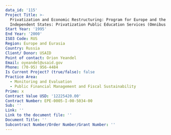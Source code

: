 ```yaml
---
data_id: '115'
Project Title: >-
  Privatization and Economic Restructuring: Program for Europe and the Newly
  Independent States: Privatization Public Education Services (Omnibus II IQC)
Start Year: '1995'
End Year: '2000'
ISO3 Code: RUS
Region: Europe and Eurasia
Country: Russia
Client/ Donor: USAID
Point of contact: Orion Yeandel
Email: oyeandel@usaid.gov
Phone: (70-95) 956-4484
Is Current Project? (true/false): false
Practice Area:
  - Monitoring and Evaluation
  - Public Financial Management and Fiscal Sustainability
Prime: x
Contract Value USD: '12225420.00'
Contract Number: EPE-0005-I-00-5034-00
Sub: ''
Link: ''
Link to the document file: ''
Document Title: ''
Subcontract Number/Order Number/Grant Number: ''
---
```


